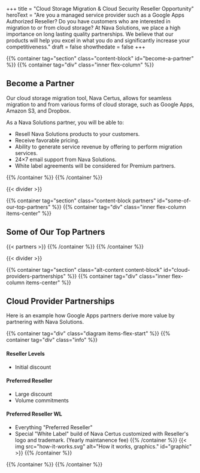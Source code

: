 +++
title = "Cloud Storage Migration & Cloud Security Reseller Opportunity"
heroText = "Are you a managed service provider such as a Google Apps Authorized Reseller? Do you have customers who are interested in migration to or from cloud storage? At Nava Solutions, we place a high importance on long lasting quality partnerships. We believe that our products will help you excel in what you do and significantly increase your competitiveness."
draft = false
showthedate = false
+++

{{% container tag="section" class="content-block" id="become-a-partner" %}}
{{% container tag="div" class="inner flex-column" %}}
## Become a Partner

Our cloud storage migration tool, Nava Certus, allows for seamless migration to and from various forms of cloud storage, such as Google Apps, Amazon S3, and Dropbox.

As a Nava Solutions partner, you will be able to:

* Resell Nava Solutions products to your customers.
* Receive favorable pricing.
* Ability to generate service revenue by offering to perform migration services.
* 24×7 email support from Nava Solutions.
* White label agreements will be considered for Premium partners.

{{% /container %}}
{{% /container %}}

{{< divider >}}

{{% container tag="section" class="content-block partners" id="some-of-our-top-partners" %}}
{{% container tag="div" class="inner flex-column items-center" %}}
## Some of Our Top Partners

{{< partners >}}
{{% /container %}}
{{% /container %}}

{{< divider >}}

{{% container tag="section" class="alt-content content-block" id="cloud-providers-partnerships" %}}
{{% container tag="div" class="inner flex-column items-center" %}}
## Cloud Provider Partnerships

Here is an example how Google Apps partners derive more value by partnering with Nava Solutions.

{{% container tag="div" class="diagram items-flex-start" %}}
{{% container tag="div" class="info" %}}
#### Reseller Levels
* Initial discount

#### Preferred Reseller
* Large discount
* Volume commitments

#### Preferred Reseller WL
* Everything "Preferred Reseller"
* Special "White Label" build of Nava Certus customized with Reseller's logo and trademark. (Yearly maintanence fee)
{{% /container %}}
{{< img src="how-it-works.svg" alt="How it works, graphics." id="graphic" >}}
{{% /container %}}

{{% /container %}}
{{% /container %}}